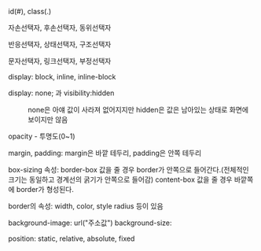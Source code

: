 id(#), class(.)

자손선택자, 후손선택자, 동위선택자

반응선택자, 상태선택자, 구조선택자

문자선택자, 링크선택자, 부정선택자

display: block, inline, inline-block

display: none; 과 visibility:hidden
<dd>none은 아얘 값이 사라져 없어지지만 hidden은 값은 남아있는 상태로 화면에 보이지만 않음</dd>

opacity - 투명도(0~1)

margin, padding: margin은 바깥 테두리, padding은 안쪽 테두리

box-sizing 속성: border-box 값을 줄 경우 border가 안쪽으로 들어간다.(전체적인 크기는 동일하고 경계선의 굵기가 안쪽으로 들어감)
content-box 값을 줄 경우 바깥쪽에 border가 형성된다.

border의 속성: width, color, style radius 등이 있음

background-image: url("주소값")
background-size:

position: static, relative, absolute, fixed




